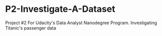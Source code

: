 # P2-Investigate-A-Dataset
Project #2 For Udacity's Data Analyst Nanodegree Program. Investigating Titanic's passenger data 
